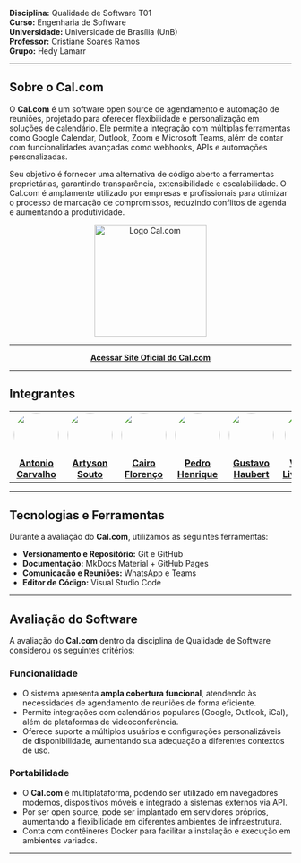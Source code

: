 
**Disciplina:** Qualidade de Software T01  
**Curso:** Engenharia de Software  
**Universidade:** Universidade de Brasília (UnB)  
**Professor:** Cristiane Soares Ramos  
**Grupo:** Hedy Lamarr 

---

## Sobre o Cal.com  

O **Cal.com** é um software open source de agendamento e automação de reuniões, projetado para oferecer flexibilidade e personalização em soluções de calendário. Ele permite a integração com múltiplas ferramentas como Google Calendar, Outlook, Zoom e Microsoft Teams, além de contar com funcionalidades avançadas como webhooks, APIs e automações personalizadas.  

Seu objetivo é fornecer uma alternativa de código aberto a ferramentas proprietárias, garantindo transparência, extensibilidade e escalabilidade. O Cal.com é amplamente utilizado por empresas e profissionais para otimizar o processo de marcação de compromissos, reduzindo conflitos de agenda e aumentando a produtividade.  


<p align="center">
  <img src="https://avatars.githubusercontent.com/u/79145102?s=200&v=4" alt="Logo Cal.com" width="200"/>
</p>

---

<p align="center">
  <a href="https://cal.com" target="_blank"><b>Acessar Site Oficial do Cal.com</b></a>
</p>

---

## Integrantes  

<p align="center"> 
  <table> 
    <tr> 
      <td align="center" width="150"> 
        <a href="https://github.com/antonioscarvalho"> 
          <img src="https://github.com/antonioscarvalho.png?size=140" width="80" style="border-radius:50%;" /> 
          <br/><b>Antonio Carvalho</b> 
        </a> 
      </td> 
      <td align="center" width="150"> 
        <a href="https://github.com/"> 
          <img src="https://github.com/Atyrson.png?size=140" width="80" style="border-radius:50%;" /> 
          <br/><b>Artyson Souto</b> 
        </a> 
      </td> 
      <td align="center" width="150"> 
        <a href="https://github.com/"> 
          <img src="https://github.com/CA1RO.png?size=140" width="80" style="border-radius:50%;" /> 
          <br/><b>Cairo Florenço</b> 
        </a> 
      </td> 
      <td align="center" width="150"> 
        <a href="https://github.com/"> 
          <img src="https://github.com/Stain19.png?size=140" width="80" style="border-radius:50%;" /> 
          <br/><b>Pedro Henrique</b> 
        </a> 
      </td> 
      <td align="center" width="150"> 
        <a href="https://github.com/"> 
          <img src="https://github.com/GustavoHaubert.png?size=140" width="80" style="border-radius:50%;" /> 
          <br/><b>Gustavo Haubert</b> 
        </a> 
      </td> 
      <td align="center" width="150"> 
        <a href="https://github.com/"> 
          <img src="https://github.com/vinialves2020.png?size=140" width="80" style="border-radius:50%;" /> 
          <br/><b>Vinícius Livramento</b> 
        </a> 
      </td> 
    </tr> 
  </table> 
</p>  

---

## Tecnologias e Ferramentas  

Durante a avaliação do **Cal.com**, utilizamos as seguintes ferramentas:  

- **Versionamento e Repositório:** Git e GitHub  
- **Documentação:** MkDocs Material + GitHub Pages  
- **Comunicação e Reuniões:** WhatsApp e Teams  
- **Editor de Código:** Visual Studio Code  

---

## Avaliação do Software  

A avaliação do **Cal.com** dentro da disciplina de Qualidade de Software considerou os seguintes critérios:  

### Funcionalidade  
- O sistema apresenta **ampla cobertura funcional**, atendendo às necessidades de agendamento de reuniões de forma eficiente.  
- Permite integrações com calendários populares (Google, Outlook, iCal), além de plataformas de videoconferência.  
- Oferece suporte a múltiplos usuários e configurações personalizáveis de disponibilidade, aumentando sua adequação a diferentes contextos de uso.  

### Portabilidade  
- O **Cal.com** é multiplataforma, podendo ser utilizado em navegadores modernos, dispositivos móveis e integrado a sistemas externos via API.  
- Por ser open source, pode ser implantado em servidores próprios, aumentando a flexibilidade em diferentes ambientes de infraestrutura.  
- Conta com contêineres Docker para facilitar a instalação e execução em ambientes variados.  

---
